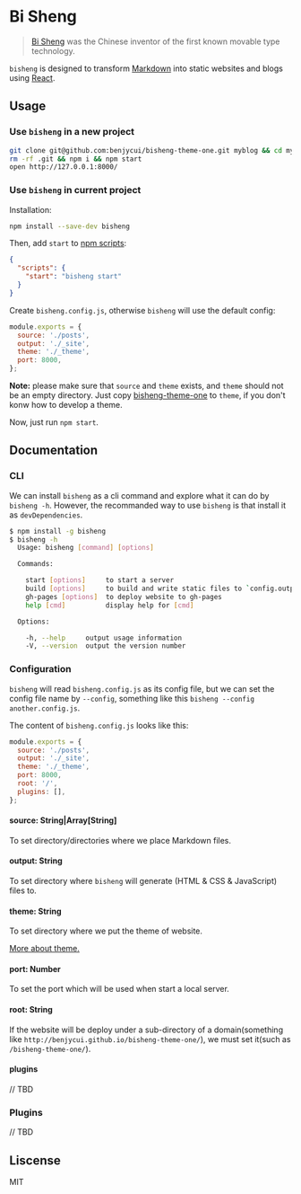 # Bi Sheng

> [Bi Sheng](https://en.wikipedia.org/wiki/Bi_Sheng) was the Chinese inventor of the first known movable type technology.

`bisheng` is designed to transform [Markdown](https://en.wikipedia.org/wiki/Markdown) into static websites and blogs using [React](https://facebook.github.io/react/).

## Usage

### Use `bisheng` in a new project

```bash
git clone git@github.com:benjycui/bisheng-theme-one.git myblog && cd myblog
rm -rf .git && npm i && npm start
open http://127.0.0.1:8000/
```

### Use `bisheng` in current project

Installation:

```bash
npm install --save-dev bisheng
```

Then, add `start` to [npm scripts](https://docs.npmjs.com/misc/scripts):

```json
{
  "scripts": {
    "start": "bisheng start"
  }
}
```

Create `bisheng.config.js`, otherwise `bisheng` will use the default config:

```js
module.exports = {
  source: './posts',
  output: './_site',
  theme: './_theme',
  port: 8000,
};
```

**Note:** please make sure that `source` and `theme` exists, and `theme` should not be an empty directory. Just copy [bisheng-theme-one](https://github.com/benjycui/bisheng-theme-one) to `theme`, if you don't konw how to develop a theme.

Now, just run `npm start`.

## Documentation

### CLI

We can install `bisheng` as a cli command and explore what it can do by `bisheng -h`. However, the recommanded way to use `bisheng` is that install it as `devDependencies`.

```bash
$ npm install -g bisheng
$ bisheng -h
  Usage: bisheng [command] [options]

  Commands:

    start [options]     to start a server
    build [options]     to build and write static files to `config.output`
    gh-pages [options]  to deploy website to gh-pages
    help [cmd]          display help for [cmd]

  Options:

    -h, --help     output usage information
    -V, --version  output the version number
```

### Configuration

`bisheng` will read `bisheng.config.js` as its config file, but we can set the config file name by `--config`, something like this `bisheng --config another.config.js`.

The content of `bisheng.config.js` looks like this:

```js
module.exports = {
  source: './posts',
  output: './_site',
  theme: './_theme',
  port: 8000,
  root: '/',
  plugins: [],
};
```

#### source: String|Array[String]

To set directory/directories where we place Markdown files.

#### output: String

To set directory where `bisheng` will generate (HTML & CSS & JavaScript) files to.

#### theme: String

To set directory where we put the theme of website.

[More about theme.](https://github.com/benjycui/bisheng/tree/master/docs/theme.md)

#### port: Number

To set the port which will be used when start a local server.

#### root: String

If the website will be deploy under a sub-directory of a domain(something like `http://benjycui.github.io/bisheng-theme-one/`), we must set it(such as `/bisheng-theme-one/`).

#### plugins

// TBD

### Plugins

// TBD

## Liscense

MIT

